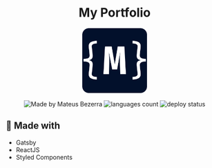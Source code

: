 <h1 align="center">My Portfolio</h1>

<p align="center"> <img width="150" src="static/icon.png" /> </p>

<p align="center">
  <img src="https://img.shields.io/badge/made%20by-Mateus%20Bezerra-blue" alt="Made by Mateus Bezerra" />
  <img src="https://img.shields.io/github/languages/count/mateusbzerra/portfolio" alt="languages count" />
  <img src="https://api.netlify.com/api/v1/badges/492ef1e6-df92-4f9c-b4e8-586ef081a9d0/deploy-status" alt="deploy status" />
</p>

## 🔨 Made with

- Gatsby
- ReactJS
- Styled Components



